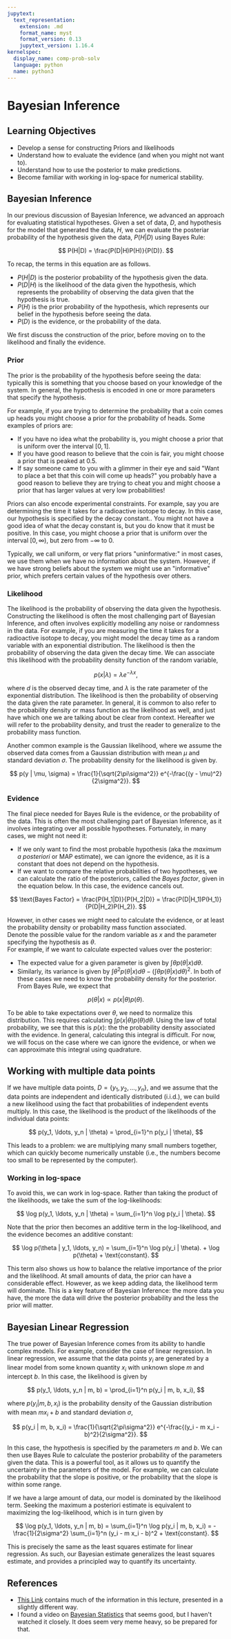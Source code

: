 ```yaml
---
jupytext:
  text_representation:
    extension: .md
    format_name: myst
    format_version: 0.13
    jupytext_version: 1.16.4
kernelspec:
  display_name: comp-prob-solv
  language: python
  name: python3
---
```


# Bayesian Inference

## Learning Objectives

- Develop a sense for constructing Priors and likelihoods
- Understand how to evaluate the evidence (and when you might not want to).
- Understand how to use the posterior to make predictions.
- Become familiar with working in log-space for numerical stability.

## Bayesian Inference

In our previous discussion of Bayesian Inference, we advanced an approach for evaluating statistical hypotheses.  Given a set of data, $D$, and hypothesis for the model that generated the data, $H$, we can evaluate the posteriar probability of the hypothesis given the data, $P(H|D)$ using Bayes Rule:

$$
P(H|D) = \frac{P(D|H)P(H)}{P(D)}.
$$

To recap, the terms in this equation are as follows.
- $P(H|D)$ is the posterior probability of the hypothesis given the data.
- $P(D|H)$ is the likelihood of the data given the hypothesis, which represents the probability of observing the data given that the hypothesis is true.
- $P(H)$ is the prior probability of the hypothesis, which represents our belief in the hypothesis before seeing the data.
- $P(D)$ is the evidence, or the probability of the data.

We first discuss the construction of the prior, before moving on to the likelihood and finally the evidence.

### Prior

The prior is the probability of the hypothesis before seeing the data: typically this is something that you choose based on your knowledge of the system.  In general, the hypothesis is encoded in one or more parameters that specify the hypothesis.  

For example, if you are trying to determine the probability that a coin comes up heads you might choose a prior for the probability of heads.  Some examples of priors are:
- If you have no idea what the probability is, you might choose a prior that is uniform over the interval $[0, 1]$.
- If you have good reason to believe that the coin is fair, you might choose a prior that is peaked at $0.5$.
- If say someone came to you with a glimmer in their eye and said "Want to place a bet that this coin will come up heads?" you probably have a good reason to believe they are trying to cheat you and might choose a prior that has larger values at very low probabilities!

Priors can also encode experimental constraints.  For example, say you are determining the time it takes for a radioactive isotope to decay.  In this case, our hypothesis is specified by the decay constant..  You might not have a good idea of what the decay constant is, but you do know that it must be positive.  In this case, you might choose a prior that is uniform over the interval $[0, \infty)$, but zero from $-\infty$ to $0$.

Typically, we call uniform, or very flat priors "uninformative:" in most cases, we use them when we have no information about the system. 
However, if we have strong beliefs about the system we might use an "informative" prior, which prefers certain values of the hypothesis over others.

### Likelihood

The likelihood is the probability of observing the data given the hypothesis.  Constructing the likelihood is often the most challenging part of Bayesian Inference, and often involves explicitly modelling any noise or randomness in the data.  For example, if you are measuring the time it takes for a radioactive isotope to decay, you might model the decay time as a random variable with an exponential distribution.  The likelihood is then the probability of observing the data given the decay time.  We can associate this likelihood with the probability density function of the random variable,

$$
p(x | \lambda) = \lambda e^{-\lambda x},
$$

where $d$ is the observed decay time, and $\lambda$ is the rate parameter of the exponential distribution.  The likelihood is then the probability of observing the data given the rate parameter.  In general, it is common to also refer to the probability density or mass function as the likelihood as well, and just have which one we are talking about be clear from context.  Hereafter we will refer to the probability density, and trust the reader to generalize to the probability mass function.


Another common example is the Gaussian likelihood, where we assume the observed data comes from a Gaussian distribution with mean $\mu$ and standard deviation $\sigma$.  The probability density for the likelihood is given by.

$$
p(y | \mu, \sigma) = \frac{1}{\sqrt{2\pi\sigma^2}} e^{-\frac{(y - \mu)^2}{2\sigma^2}}.
$$

### Evidence

The final piece needed for Bayes Rule is the evidence, or the probability of the data.  This is often the most challenging part of Bayesian Inference, as it involves integrating over all possible hypotheses.  Fortunately, in many cases, we might not need it:
- If we only want to find the most probable hypothesis (aka the *maximum a posteriori* or MAP estimate), we can ignore the evidence, as it is a constant that does not depend on the hypothesis.
- If we want to compare the relative probabilities of two hypotheses, we can calculate the ratio of the posteriors, called the *Bayes factor*, given in the equation below.  In this case, the evidence cancels out.

$$
\text{Bayes Factor} = \frac{P(H_1|D)}{P(H_2|D)} = \frac{P(D|H_1)P(H_1)}{P(D|H_2)P(H_2)}.
$$

However, in other cases we might need to calculate the evidence, or at least the probability density or probability mass function associated.  
Denote the possible value for the random variable as $x$ and the parameter specifying the hypothesis as $\theta$.  
For example, if we want to calculate expected values over the posterior:
- The expected value for a given  parameter is given by $\int \theta p(\theta|x) d\theta$. 
- Similarly, its variance is given by $\int \theta^2 p(\theta|x) d\theta - \left(\int \theta p(\theta|x) d\theta\right)^2$.
In both of these cases we need to know the probability density for the posterior.
From Bayes Rule, we expect that

$$
p(\theta | x ) \propto {p(x | \theta) p(\theta)}.
$$

To be able to take expectations over $\theta$, we need to normalize this distribution.  This requires calculating $\int p(x | \theta) p(\theta) d\theta$.  Using the law of total probability, we see that this is $p(x)$: the the probability density associated with the evidence.  In general, calculating this integral is difficult.  For now, we will focus on the case where we can ignore the evidence, or when we can approximate this integral using quadrature.


## Working with multiple data points 

If we have multiple data points, $D = \{y_1, y_2, \ldots, y_n\}$, and we assume that the data points are independent and identically distributed (i.i.d.), we can build a new likelihood using the fact that probabilities of independent events multiply.  In this case, the likelihood is the product of the likelihoods of the individual data points:

$$
p(y_1, \ldots, y_n | \theta) = \prod_{i=1}^n p(y_i | \theta),
$$

This leads to a problem: we are multiplying many small numbers together, which can quickly become numerically unstable (i.e., the numbers become too small to be represented by the computer).  

### Working in log-space

To avoid this, we can work in log-space.  Rather than taking the product of the likelihoods, we take the sum of the log-likelihoods:

$$
\log p(y_1, \ldots, y_n | \theta) = \sum_{i=1}^n \log p(y_i | \theta).
$$

Note that the prior then becomes an additive term in the log-likelihood, and the evidence becomes an additive constant:

$$
\log p(\theta | y_1, \ldots, y_n) = \sum_{i=1}^n \log p(y_i | \theta).  + \log p(\theta)  + \text{constant}.
$$

This term also shows us how to balance the relative importance of the prior and the likelihood.  At small amounts of data, the prior can have a considerable effect.  However, as we keep adding data, the likelihood term will dominate.  This is a key feature of Bayesian Inference: the more data you have, the more the data will drive the posterior probability and the less the prior will matter.

## Bayesian Linear Regression
The true power of Bayesian Inference comes from its ability to handle complex models.  For example, consider the case of linear regression.  In linear regression, we assume that the data points $y_i$ are generated by a linear model from some known quantity $x_i$ with unknown slope $m$ and intercept $b$.  In this case, the likelihood is given by

$$
p(y_1, \ldots, y_n | m, b) = \prod_{i=1}^n p(y_i | m, b, x_i),
$$

where $p(y_i | m, b, x_i)$ is the probability density of the Gaussian distribution with mean $m x_i + b$ and standard deviation $\sigma$,

$$
p(y_i | m, b, x_i) = \frac{1}{\sqrt{2\pi\sigma^2}} e^{-\frac{(y_i - m x_i - b)^2}{2\sigma^2}}.
$$

In this case, the hypothesis is specified by the parameters $m$ and $b$.  We can then use Bayes Rule to calculate the posterior probability of the parameters given the data.  This is a powerful tool, as it allows us to quantify the uncertainty in the parameters of the model.  For example, we can calculate the probability that the slope is positive, or the probability that the slope is within some range.

If we have a large amount of data, our model is dominated by the likelihood term.  Seeking the maximum a posteriori estimate is equivalent to maximizing the log-likelihood, which is in turn given by

$$
\log p(y_1, \ldots, y_n | m, b) = \sum_{i=1}^n \log p(y_i | m, b, x_i) = -\frac{1}{2\sigma^2} \sum_{i=1}^n (y_i - m x_i - b)^2 + \text{constant}.
$$

This is precisely the same as the least squares estimate for linear regression.  As such, our Bayesian estimate generalizes the least squares estimate, and provides a principled way to quantify its uncertainty.

## References
- [This Link](https://www.statlect.com/fundamentals-of-statistics/Bayesian-inference) contains much of the information in this lecture, presented in a slightly different way.
- I found a video on [Bayesian Statistics](https://www.youtube.com/watch?v=3jP4H0kjtng) that seems good, but I haven't watched it closely.  It does seem very meme heavy, so be prepared for that.